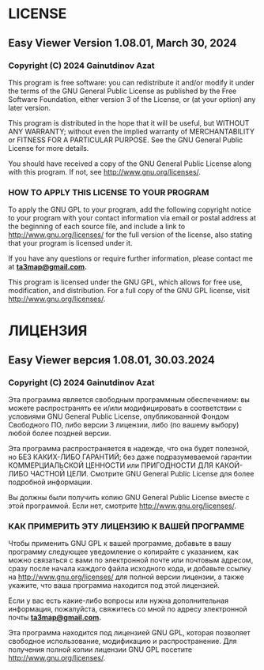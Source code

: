 # LICENSE

## Easy Viewer Version 1.08.01, March 30, 2024

### Copyright (C) 2024 Gainutdinov Azat

This program is free software: you can redistribute it and/or modify it under the terms of the GNU General Public License as published by the Free Software Foundation, either version 3 of the License, or (at your option) any later version.

This program is distributed in the hope that it will be useful, but WITHOUT ANY WARRANTY; without even the implied warranty of MERCHANTABILITY or FITNESS FOR A PARTICULAR PURPOSE. See the GNU General Public License for more details.

You should have received a copy of the GNU General Public License along with this program. If not, see http://www.gnu.org/licenses/.

### HOW TO APPLY THIS LICENSE TO YOUR PROGRAM

To apply the GNU GPL to your program, add the following copyright notice to your program with your contact information via email or postal address at the beginning of each source file, and include a link to http://www.gnu.org/licenses/ for the full version of the license, also stating that your program is licensed under it.

If you have any questions or require further information, please contact me at **ta3map@gmail.com.**

This program is licensed under the GNU GPL, which allows for free use, modification, and distribution. For a full copy of the GNU GPL license, visit http://www.gnu.org/licenses/.

# ЛИЦЕНЗИЯ

## Easy Viewer версия 1.08.01, 30.03.2024

### Copyright (C) 2024 Gainutdinov Azat

Эта программа является свободным программным обеспечением: вы можете распространять ее и/или модифицировать в соответствии с условиями GNU General Public License, опубликованной Фондом Свободного ПО, либо версии 3 лицензии, либо (по вашему выбору) любой более поздней версии.

Эта программа распространяется в надежде, что она будет полезной, но БЕЗ КАКИХ-ЛИБО ГАРАНТИЙ; без даже подразумеваемой гарантии КОММЕРЦИАЛЬСКОЙ ЦЕННОСТИ или ПРИГОДНОСТИ ДЛЯ КАКОЙ-ЛИБО ЧАСТНОЙ ЦЕЛИ. Смотрите GNU General Public License для более подробной информации.

Вы должны были получить копию GNU General Public License вместе с этой программой. Если нет, смотрите http://www.gnu.org/licenses/.

### КАК ПРИМЕРИТЬ ЭТУ ЛИЦЕНЗИЮ К ВАШЕЙ ПРОГРАММЕ

Чтобы применить GNU GPL к вашей программе, добавьте в вашу программу следующее уведомление о копирайте с указанием, как можно связаться с вами по электронной почте или почтовым адресом, сразу после начала каждого файла исходного кода, и добавьте ссылку на http://www.gnu.org/licenses/ для полной версии лицензии, а также укажите, что ваша программа находится под этой лицензией.

Если у вас есть какие-либо вопросы или нужна дополнительная информация, пожалуйста, свяжитесь со мной по адресу электронной почты **ta3map@gmail.com.**

Эта программа находится под лицензией GNU GPL, которая позволяет свободное использование, модификацию и распространение. Для получения полной копии лицензии GNU GPL посетите http://www.gnu.org/licenses/.